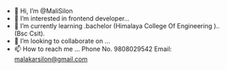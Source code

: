 - 👋 Hi, I’m @MaliSilon
- 👀 I’m interested in frontend developer...
- 🌱 I’m currently learning .bachelor (Himalaya College Of Engineering )..(Bsc Csit).
- 💞️ I’m looking to collaborate on ...
- 📫 How to reach me ...
  Phone No. 9808029542
  Email: malakarsilon@gmail.com

<!---
MaliSilon/MaliSilon is a ✨ special ✨ repository because its `README.md` (this file) appears on your GitHub profile.
You can click the Preview link to take a look at your changes.
--->
